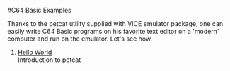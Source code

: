 #C64 Basic Examples

Thanks to the petcat utility supplied with VICE emulator package, one can easily write C64 Basic programs on his favorite text editor on a 'modern' computer and run on the emulator. Let's see how.

1. [Hello World](https://github.com/wizofwor/C64-Basic-examples/tree/master/hello-world)   
   Introduction to petcat